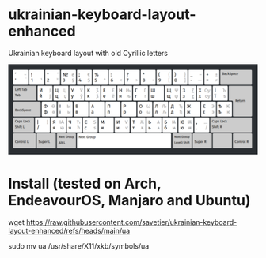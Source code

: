 # ukrainian-keyboard-layout-enhanced
Ukrainian keyboard layout with old Cyrillic letters

![Ukrainian enhanced](https://raw.githubusercontent.com/savetier/Ukrainian-enhanced-xkb/refs/heads/main/Ukrainian_enhanced.png)

# Install (tested on Arch, EndeavourOS, Manjaro and Ubuntu)

wget https://raw.githubusercontent.com/savetier/ukrainian-keyboard-layout-enhanced/refs/heads/main/ua

sudo mv ua /usr/share/X11/xkb/symbols/ua
